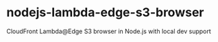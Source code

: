 # nodejs-lambda-edge-s3-browser
CloudFront Lambda@Edge S3 browser in Node.js with local dev support
